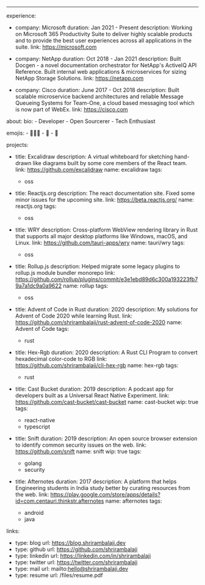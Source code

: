 ---
experience:
  - company: Microsoft
    duration: Jan 2021 - Present
    description: Working on Microsoft 365 Productivity Suite to deliver highly scalable products and to provide the best user experiences across all applications in the suite.
    link: https://microsoft.com

  - company: NetApp
    duration: Oct 2018 - Jan 2021
    description: Built Docgen - a novel documentation orchestrator for NetApp's ActiveIQ API Reference. Built internal web applications & microservices for sizing NetApp Storage Solutions.
    link: https://netapp.com

  - company: Cisco
    duration: June 2017 - Oct 2018
    description: Built scalable microservice backend architectures and reliable Message Queueing Systems for Team-One, a cloud based messaging tool which is now part of WebEx.
    link: https://cisco.com

about:
  bio:
    - Developer
    - Open Sourcerer
    - Tech Enthusiast

  emojis:
    - 👨🏽‍💻
    - 🤩
    - 🤖

projects:
  - title: Excalidraw
    description: A virtual whiteboard for sketching hand-drawn like diagrams built by some core members of the React team.
    link: https://github.com/excalidraw
    name: excalidraw
    tags:
      - oss

  - title: Reactjs.org
    description: The react documentation site. Fixed some minor issues for the upcoming site.
    link: https://beta.reactjs.org/
    name: reactjs.org
    tags:
      - oss

  - title: WRY
    description: Cross-platform WebView rendering library in Rust that supports all major desktop platforms like Windows, macOS, and Linux.
    link: https://github.com/tauri-apps/wry
    name: tauri/wry
    tags:
      - oss

  - title: Rollup.js
    description: ​Helped migrate some legacy plugins to rollup.js module bundler monorepo
    link: https://github.com/rollup/plugins/commit/e3e1ebd89d6c300a193223fb79a7a1dc9a0a9622
    name: rollup
    tags:
      - oss

  - title: Advent of Code in Rust
    duration: 2020
    description: My solutions for Advent of Code 2020 while learning Rust.
    link: https://github.com/shrirambalaji/rust-advent-of-code-2020
    name: Advent of Code
    tags:
      - rust

  - title: Hex-Rgb
    duration: 2020
    description: A Rust CLI Program to convert hexadecimal color-code to RGB
    link: https://github.com/shrirambalaji/cli-hex-rgb
    name: hex-rgb
    tags:
      - rust

  - title: Cast Bucket
    duration: 2019
    description: A podcast app for developers built as a Universal React Native Experiment.
    link: https://github.com/cast-bucket/cast-bucket
    name: cast-bucket
    wip: true
    tags:
      - react-native
      - typescript

  - title: Snift
    duration: 2019
    description: An open source browser extension to identify common security issues on the web.
    link: https://github.com/snift
    name: snift
    wip: true
    tags:
      - golang
      - security

  - title: Afternotes
    duration: 2017
    description: A platform that helps Engineering students in India study better by curating resources from the web.
    link: https://play.google.com/store/apps/details?id=com.centauri.thinkstr.afternotes
    name: afternotes
    tags:
      - android
      - java

links:
- type: blog
  url: https://blog.shrirambalaji.dev
- type: github
  url: https://github.com/shrirambalaji
- type: linkedin
  url: https://linkedin.com/in/shrirambalaji
- type: twitter
  url: https://twitter.com/shrirambalaji
- type: mail
  url: mailto:hello@shrirambalaji.dev
- type: resume
  url: /files/resume.pdf
